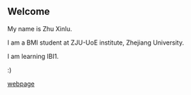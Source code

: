 ## Welcome 

My name is Zhu Xinlu.

I am a BMI student at ZJU-UoE institute, Zhejiang University. 

I am learning IBI1.

:)

[webpage](https://c.zju.edu.cn/) 
